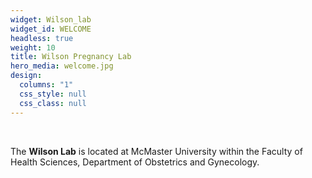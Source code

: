 ```yaml
---
widget: Wilson_lab
widget_id: WELCOME
headless: true
weight: 10
title: Wilson Pregnancy Lab
hero_media: welcome.jpg
design:
  columns: "1"
  css_style: null
  css_class: null
---
```

<br>

The **Wilson Lab** is located at McMaster University within the Faculty of Health Sciences, Department of Obstetrics and Gynecology.